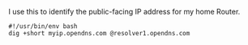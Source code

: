 


I use this to identify the public-facing IP address for my home Router.

```
#!/usr/bin/env bash
dig +short myip.opendns.com @resolver1.opendns.com
```
